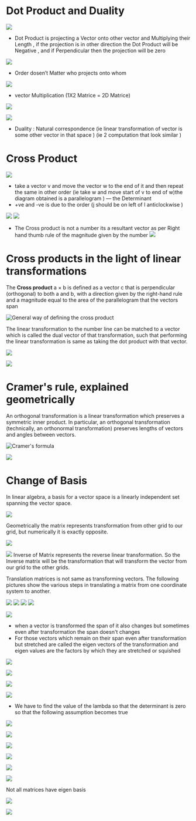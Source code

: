 # **Dot Product and Duality**
![](Images/Lect9_1.png)


- Dot Product is projecting a Vector onto other vector and Multiplying their Length , if the projection is in other direction the Dot Product will be Negative , and if Perpendicular then the projection will be zero

![](Images/Lect9_2.png)


- Order dosen’t Matter who projects onto whom

![](Images/Lect9_3.png)


- vector Multiplication (1X2 Matrice = 2D Matrice)

![](Images/Lect9_4.png)


![](Images/Lect9_5.png)


- Duality : Natural correspondence (ie linear transformation of vector is some other vector in that space ) (ie 2 computation that look similar )

# **Cross Product**
![](Images/Lect10_1.png)
- take a vector v and move the vector w to the end of it and then repeat the same in other order (ie take w and move start of v to end of w)the diagram obtained is a parallelogram ) — the Determinant
- +ve and -ve is due to the order (j should be on left of I anticlockwise )

![](Images/Lect10_2.png)
![](Images/Lect10_3.png)
- The Cross product is not a number its a resultant vector as per Right hand thumb rule of the magnitude given by the number
![](Images/Lect10_4.png)

# Cross products in the light of linear transformations 

The **Cross product** a × b is defined as a vector c that is perpendicular (orthogonal) to both a and b, with a direction given by the right-hand rule and a magnitude equal to the area of the parallelogram that the vectors span

![General way of defining the cross product](https://github.com/SRA-VJTI/linear-algebra-study-group/blob/master/001%20-%203b1b%20Revision/Images/Lect11_1.png 'General way of defining the cross product')

The linear transformation to the number line can be matched to a vector which is called the dual vector of that transformation, such that performing the linear transformation is same as taking the dot product with that vector.

![](https://github.com/SRA-VJTI/linear-algebra-study-group/blob/master/001%20-%203b1b%20Revision/Images/Lect11_2.png )

![](https://github.com/SRA-VJTI/linear-algebra-study-group/blob/master/001%20-%203b1b%20Revision/Images/Lect11_3.png )

# Cramer's rule, explained geometrically

An orthogonal transformation is a linear transformation which preserves a symmetric inner product. In particular, an orthogonal transformation (technically, an orthonormal transformation) preserves lengths of vectors and angles between vectors.

![Cramer's formula](https://github.com/SRA-VJTI/linear-algebra-study-group/blob/master/001%20-%203b1b%20Revision/Images/Lect12_1.png "Cramer's formula")

![](https://github.com/SRA-VJTI/linear-algebra-study-group/blob/master/001%20-%203b1b%20Revision/Images/Lect12_2.png )

# Change of Basis

In linear algebra, a basis for a vector space is a linearly independent set spanning the vector space.

![](https://github.com/SRA-VJTI/linear-algebra-study-group/blob/master/001%20-%203b1b%20Revision/Images/Lect13_1.png)

Geometrically the matrix represents transformation from other grid to our grid, but numerically it is exactly opposite.

![](https://github.com/SRA-VJTI/linear-algebra-study-group/blob/master/001%20-%203b1b%20Revision/Images/Lect13_2.png)

![](https://github.com/SRA-VJTI/linear-algebra-study-group/blob/master/001%20-%203b1b%20Revision/Images/Lect11_3.png)
Inverse of Matrix represents the reverse linear transformation. So the Inverse matrix will be the transformation that will transform the vector from our grid to the other grids.

Translation matrices is not same as transforming vectors. The following pictures show the various steps in translating a matrix from one coordinate system to another.

![](https://github.com/SRA-VJTI/linear-algebra-study-group/blob/master/001%20-%203b1b%20Revision/Images/Lect13_4.png)
![](https://github.com/SRA-VJTI/linear-algebra-study-group/blob/master/001%20-%203b1b%20Revision/Images/Lect13_5.png)
![](https://github.com/SRA-VJTI/linear-algebra-study-group/blob/master/001%20-%203b1b%20Revision/Images/Lect13_6.png)
![](https://github.com/SRA-VJTI/linear-algebra-study-group/blob/master/001%20-%203b1b%20Revision/Images/Lect13_7.png)

![](Images/Lect14_1.png)

- when a vector is transformed the span of it also changes but sometimes even after transformation the span doesn't changes
- For those vectors which remain on their span even after transformation but stretched are called the eigen vectors of the transformation and eigen values are the factors by which they are stretched or squished

![](Images/Lect14_2.png)

![](Images/Lect14_3.png)

![](Images/Lect14_4.png)

![](Images/Lect14_5.png)

- We have to find the value of the lambda so that the determinant is zero so that the following assumption becomes true

![](Images/Lect14_6.png)

![](Images/Lect14_7.png)

![](Images/Lect14_8.png)

![](Images/Lect14_9.png)

![](Images/Lect14_10.png)

![](Images/Lect14_11.png)

Not all matrices have eigen basis

![](Images/Lect15_1.png)

![](Images/Lect15_2.png)

